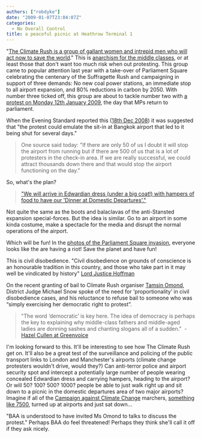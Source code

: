 ```yaml
---
authors: ["robdyke"]
date: "2009-01-07T23:04:07Z"
categories:
  - No Overall Control
title: a peaceful picnic at Heathrow Terminal 1
---
```

"[The Climate Rush is a group of gallant women and intrepid men who will act now to save the world](http://www.climaterush.co.uk/who.html)." This is [anarchism for the middle classes](http://www.guardian.co.uk/environment/2008/dec/10/4), or at least those that don't want too much risk when out protesting. This group came to popular attention last year with a take-over of Parliament Square celebrating the centenary of the Suffragette Rush and campaigning in support of three demands: No new coal power stations, an immediate stop to all airport expansion, and 80% reductions in carbon by 2050. With number three ticked off, this group are about to tackle number two with [a protest on Monday 12th January 2009](http://www.climaterush.co.uk/whatnext.html), the day that MPs return to parliament.

When the Evening Standard reported this ([18th Dec 2008](http://www.thisislondon.co.uk/standard/article-23604246-details/Protesters+in+plot+to+shut+down+Heathrow+terminal+for+a+day/article.do)) it was suggested that "the protest could emulate the sit-in at Bangkok airport that led to it being shut for several days."

> <p align="left">
>   One source said today: "If there are only 50 of us I doubt it will stop the airport from running but if there are 500 of us that is a lot of protesters in the check-in area. If we are really successful, we could attract thousands down there and that would stop the airport functioning on the day."
> </p>

So, what's the plan?

> ["We will arrive in Edwardian dress (under a big coat!) with hampers of food to have our 'Dinner at Domestic Departures'."](http://www.greenvoice.com/campaigns/285#events)

Not quite the same as the boots and balaclavas of the anti-Stansted expansion special-forces. But the idea is similar. Go to an airport in some kinda costume, make a spectacle for the media and disrupt the normal operations of the airport.

Which will be fun! In the [photos of the Parliament Square invasion](http://www.climaterush.co.uk/gallery.html), everyone looks like the are having a riot! Save the planet and have fun!

This is civil disobedience. "Civil disobedience on grounds of conscience is an honourable tradition in this country, and those who take part in it may well be vindicated by history" [Lord Justice Hoffman](http://www.guardian.co.uk/environment/2008/dec/10/4)

On the recent granting of bail to Climate Rush organiser [Tamsin Omond](http://www.guardian.co.uk/environment/2008/oct/12/activists-climatechange), District Judge Michael Snow spoke of the need for ‘proportionality’ in civil disobedience cases, and his reluctance to refuse bail to someone who was “simply exercising her democratic right to protest”.

> "The word ‘democratic’ is key here. The idea of democracy is perhaps the key to explaining why middle-class fathers and middle-aged ladies are donning sashes and chanting slogans all of a sudden."  - [Hazel Cullen at Greenvoice](http://blog.greenvoice.com/?p=11)

I'm looking forward to this. It'll be interesting to see how The Climate Rush get on. It'll also be a great test of the surveillance and policing of the public transport links to London and Manchester's airports (climate change protesters wouldn't drive, would they?) Can anti-terror police and airport security spot and intercept a potentially large number of people wearing concealed Edwardian dress and carrying hampers, heading to the airport? Or will 50? 100? 500? 1000? people be able to just walk right up and sit down to a picnic in the domestic departures area of two major airports? Imagine if all of the [Campaign against Climate Change](http://www.campaigncc.org/) marchers, [something like 7500](http://news.bbc.co.uk/1/hi/england/london/7768867.stm "Police say 5000, organisers say 10000"), turned up at airports and just sat down...

"BAA is understood to have invited Ms Omond to talks to discuss the protest." Perhaps BAA do feel threatened! Perhaps they think she'll call it off if they ask nicely.
